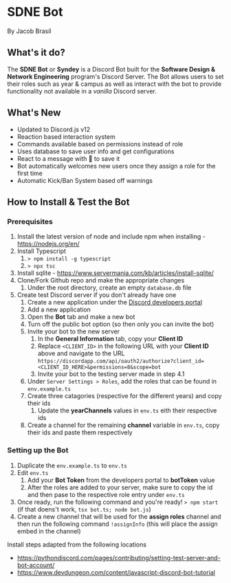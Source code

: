 # SDNE Bot

By Jacob Brasil

## What's it do?

The **SDNE Bot** or **Syndey** is a Discord Bot built for the **Software Design & Network Engineering** program's Discord Server. The Bot allows users to set their roles such as year & campus as well as interact with the bot to provide functionality not available in a *vanilla* Discord server.

## What's New

- Updated to Discord.js v12
- Reaction based interaction system
- Commands available based on permissions instead of role
- Uses database to save user info and get configurations
- React to a message with 📌 to save it
- Bot automatically welcomes new users once they assign a role for the first time
- Automatic Kick/Ban System based off warnings


## How to Install & Test the Bot
### Prerequisites
1. Install the latest version of node and include npm when installing - https://nodejs.org/en/
2. Install Typescript
   1. `> npm install -g typescript`
   2. `> npx tsc`
3. Install sqlite - https://www.servermania.com/kb/articles/install-sqlite/
4. Clone/Fork Github repo and make the appropriate changes
   1. Under the root directory, create an empty `database.db` file
5. Create test Discord server if you don't already have one
   1. Create a new application under the [Discord developers portal](https://discordapp.com/developers/applications/)
   2. Add a new application
   3. Open the **Bot** tab and make a new bot
   4. Turn off the public bot option (so then only you can invite the bot)
   5. Invite your bot to the new server
      1. In the **General Information** tab, copy your **Client ID**
      2. Replace `<CLIENT_ID>` in the following URL with your **Client ID** above and navigate to the URL
      `https://discordapp.com/api/oauth2/authorize?client_id=<CLIENT_ID_HERE>&permissions=8&scope=bot`
      1. Invite your bot to the testing server made in step 4.1
   6. Under `Server Settings > Roles`, add the roles that can be found in `env.example.ts`
   7. Create three catagories (respective for the different years) and copy their ids
      1. Update the **yearChannels** values in `env.ts` eith their respective ids
   8. Create a channel for the remaining **channel** variable in `env.ts`, copy their ids and paste them respectively

### Setting up the Bot
1. Duplicate the `env.example.ts` to `env.ts`
2. Edit `env.ts`
   1. Add your **Bot Token** from the developers portal to **botToken** value
   2. After the roles are added to your server, make sure to copy the id and then pase to the respective role entry under `env.ts`
3. Once ready, run the following command and you're ready! `> npm start` (if that doens't work, `tsx bot.ts; node bot.js`)
4. Create a new channel that will be used for the **assign roles** channel and then run the following command `!assignInfo` (this will place the assign embed in the channel)

Install steps adapted from the following locations
- https://pythondiscord.com/pages/contributing/setting-test-server-and-bot-account/
- https://www.devdungeon.com/content/javascript-discord-bot-tutorial